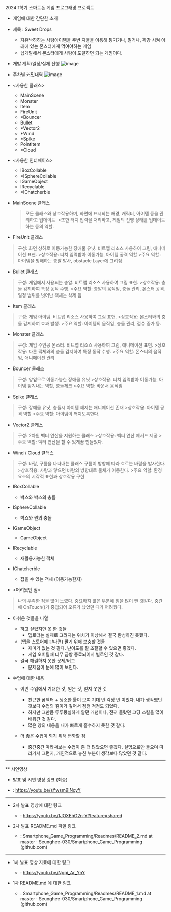 2024 1학기 스마트폰 게임 프로그래밍 프로젝트

* 게임에 대한 간단한 소개
* 제목 : Sweet Drops
   - 자유낙하하는 사탕아이템을 주변 지물을 이용해 튕기거나, 밀거나, 하강 시켜 아래에 있는 몬스터에게 먹여야하는 게임
   - 쉽게말해서 몬스터에게 사탕이 도달하면 되는 게임이다.


* 개발 계획/일정/실제 진행
![image](https://github.com/Seunghee-030/Smartphone_Game_Programming/assets/73768560/9d6c8f11-70da-4732-b2c1-58aa9be7c3a2)


* 주차별 커밋내역
![image](https://github.com/Seunghee-030/Smartphone_Game_Programming/assets/73768560/b2ce213f-4f91-4c6c-a360-2d9fcc93a604)


          
* <사용한 클래스>
  - MainScene
  - Monster
  - Item
  - FireUnit
  - *Bouncer
  - Bullet
  - *Vector2
  - *Wind
  - *Spike
  - PointItem
  - *Cloud
      
   
* <사용한 인터페이스>
  - IBoxCollable
  - *ISphereCollable
  - IGameObject
  - IRecyclable
  - *IChatcherble 

      
* MainScene 클래스
  >모든 클래스와 상호작용하며, 화면에 표시되는 배경, 캐릭터, 아이템 등을 관리하고 업데이트.
       >또한 터치 입력을 처리하고, 게임의 진행 상태를 업데이트하는 등의 역할.
      
* FireUnit 클래스
>구성: 화면 상하로 이동가능한 장애물 유닛. 비트맵 리소스 사용하여 그림, 애니메이션 표현.
    >상호작용: 터치 입력받아 이동가능, 아이템 공격 역할
        >주요 역할 : 아이템을 방해하는 총알 발사, obstacle Layer에 그려짐
      
* Bullet 클래스
>구성: 게임에서 사용되는 총알. 비트맵 리소스 사용하여 그림 표현.
    >상호작용: 충돌 감지하여 특정 동작 수행.
        >주요 역할: 총알의 움직임, 충돌 관리, 몬스터 공격. 일정 범위를 벗어난 객체는 삭제 됨
      
* Item 클래스
>구성: 게임 아이템. 비트맵 리소스 사용하여 그림 표현.
    >상호작용: 몬스터와의 충돌 감지하여 효과 발생.
        >주요 역할: 아이템의 움직임, 충돌 관리, 점수 증가 등.
      
* Monster 클래스
>구성: 게임 주인공 몬스터. 비트맵 리소스 사용하여 그림, 애니메이션 표현.
    >상호작용: 다른 객체와의 충돌 감지하여 특정 동작 수행.
        >주요 역할: 몬스터의 움직임, 애니메이션 관리
      
* Bouncer 클래스
>구성: 양옆으로 이동가능한 장애물 유닛
    >상호작용: 터치 입력받아 이동가능, 아이템 튕겨내는 역할, 충돌체크
        >주요 역할: 바운서 움직임
      
* Spike 클래스
>구성: 장애물 유닛, 충돌시 아이템 깨지는 애니메이션 존재
    >상호작용: 아이템 공격 역할
        >주요 역할: 아이템이 깨지도록한다.
      
* Vector2 클래스
>구성: 2차원 벡터 연산을 지원하는 클래스
    >상호작용: 벡터 연산 메서드 제공
        >주요 역할: 벡터 연산을 할 수 있게끔 만들었다.
      
* Wind / Cloud 클래스
>구성: 바람, 구름을 나타내는 클래스 구름이 방향에 따라 흐르는 바람을 발사한다.
    >상호작용: 사탕과 닿으면 바람의 방향대로 물체가 이동한다.
        >주요 역할: 환경 요소의 시각적 표현과 상호작용 구현

* IBoxCollable
   - 박스와 박스의 충돌
     
* ISphereCollable
  - 박스와 원의 충돌
    
* IGameObject
  - GameObject
    
* IRecyclable
  - 재활용가능한 객체
    
* IChatcherble
  - 잡을 수 있는 객체 (이동가능한지)


* <어려웠던 점>
> 나의 부족한 점을 많이 느꼈다. 중요하지 않은 부분에 힘을 많이 뺀 것같다.
> 중간에 OnTouch()가 중첩되어 오류가 났었던 때가 어려웠다.

* 아쉬운 것들을 나열
  - 하고 싶었지만 못 한 것들
    - 맵로더는 실제로 그려지는 위치가 이상해서 결국 완성하진 못했다. 
  - (앱을 스토어에 판다면) 팔기 위해 보충할 것들
    - 재미가 없는 것 같다. 난이도를 잘 조절할 수 있으면 좋겠다.
    - 게임 오버될때 너무 금방 종료되어서 별로인 것 같다.
  - 결국 해결하지 못한 문제/버그
    - 문제점이 눈에 많이 보인다.
    
* 수업에 대한 내용
  - 이번 수업에서 기대한 것, 얻은 것, 얻지 못한 것
     - 친근한 폼펙터 + 생소한 툴이 모여 기대 반 걱정 반 이었다. 내가 생각했던 것보다 수업의 깊이가 깊어서 점점 걱정도 되었다.
     - 하지만 그만큼 두루뭉실하게 알던 개념이나, 전혀 몰랐던 코딩 스킬을 많이 배워간 것 같다.
     - 많은 양의 내용을 내가 빠르게 흡수하지 못한 것 같다.
       
  - 더 좋은 수업이 되기 위해 변화할 점
     - 중간중간 따라쳐보는 수업이 좀 더 많았으면 좋겠다. 설명으로만 들으며 따라가서 그런지, 개인적으로 놓친 부분이 생각보다 많았던 것 같다.

------------------------------------------------------------------------------------------------------------

** 시연영상
* 발표 및 시연 영상 링크 (최종)
 - : https://youtu.be/sYwsm9INoyY

 ------------------------------------------------------------------------------------------------------------

* 2차 발표 영상에 대한 링크
  - : https://youtu.be/1JOXEhG2n-Y?feature=shared

 
* 2차 발표 README.md 파일 링크
  - : Smartphone_Game_Programming/Readmes/README_2.md at master · Seunghee-030/Smartphone_Game_Programming (github.com)

 

------------------------------------------------------------------------------------------------------------

 
* 1차 발표 영상 자료에 대한 링크
  - : https://youtu.be/Nppi_Ar_YnY

 

* 1차 README.md 에 대한 링크
  - : Smartphone_Game_Programming/Readmes/README_1.md at master · Seunghee-030/Smartphone_Game_Programming (github.com)

 




